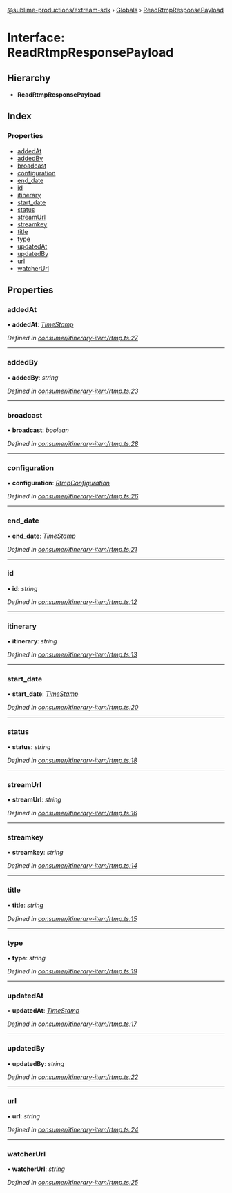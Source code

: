 [@sublime-productions/extream-sdk](../README.md) › [Globals](../globals.md) › [ReadRtmpResponsePayload](readrtmpresponsepayload.md)

# Interface: ReadRtmpResponsePayload

## Hierarchy

* **ReadRtmpResponsePayload**

## Index

### Properties

* [addedAt](readrtmpresponsepayload.md#addedat)
* [addedBy](readrtmpresponsepayload.md#addedby)
* [broadcast](readrtmpresponsepayload.md#broadcast)
* [configuration](readrtmpresponsepayload.md#configuration)
* [end_date](readrtmpresponsepayload.md#end_date)
* [id](readrtmpresponsepayload.md#id)
* [itinerary](readrtmpresponsepayload.md#itinerary)
* [start_date](readrtmpresponsepayload.md#start_date)
* [status](readrtmpresponsepayload.md#status)
* [streamUrl](readrtmpresponsepayload.md#streamurl)
* [streamkey](readrtmpresponsepayload.md#streamkey)
* [title](readrtmpresponsepayload.md#title)
* [type](readrtmpresponsepayload.md#type)
* [updatedAt](readrtmpresponsepayload.md#updatedat)
* [updatedBy](readrtmpresponsepayload.md#updatedby)
* [url](readrtmpresponsepayload.md#url)
* [watcherUrl](readrtmpresponsepayload.md#watcherurl)

## Properties

###  addedAt

• **addedAt**: *[TimeStamp](timestamp.md)*

*Defined in [consumer/itinerary-item/rtmp.ts:27](https://github.com/Extream-SaaS/ex-sdk/blob/ed34b16/src/consumer/itinerary-item/rtmp.ts#L27)*

___

###  addedBy

• **addedBy**: *string*

*Defined in [consumer/itinerary-item/rtmp.ts:23](https://github.com/Extream-SaaS/ex-sdk/blob/ed34b16/src/consumer/itinerary-item/rtmp.ts#L23)*

___

###  broadcast

• **broadcast**: *boolean*

*Defined in [consumer/itinerary-item/rtmp.ts:28](https://github.com/Extream-SaaS/ex-sdk/blob/ed34b16/src/consumer/itinerary-item/rtmp.ts#L28)*

___

###  configuration

• **configuration**: *[RtmpConfiguration](rtmpconfiguration.md)*

*Defined in [consumer/itinerary-item/rtmp.ts:26](https://github.com/Extream-SaaS/ex-sdk/blob/ed34b16/src/consumer/itinerary-item/rtmp.ts#L26)*

___

###  end_date

• **end_date**: *[TimeStamp](timestamp.md)*

*Defined in [consumer/itinerary-item/rtmp.ts:21](https://github.com/Extream-SaaS/ex-sdk/blob/ed34b16/src/consumer/itinerary-item/rtmp.ts#L21)*

___

###  id

• **id**: *string*

*Defined in [consumer/itinerary-item/rtmp.ts:12](https://github.com/Extream-SaaS/ex-sdk/blob/ed34b16/src/consumer/itinerary-item/rtmp.ts#L12)*

___

###  itinerary

• **itinerary**: *string*

*Defined in [consumer/itinerary-item/rtmp.ts:13](https://github.com/Extream-SaaS/ex-sdk/blob/ed34b16/src/consumer/itinerary-item/rtmp.ts#L13)*

___

###  start_date

• **start_date**: *[TimeStamp](timestamp.md)*

*Defined in [consumer/itinerary-item/rtmp.ts:20](https://github.com/Extream-SaaS/ex-sdk/blob/ed34b16/src/consumer/itinerary-item/rtmp.ts#L20)*

___

###  status

• **status**: *string*

*Defined in [consumer/itinerary-item/rtmp.ts:18](https://github.com/Extream-SaaS/ex-sdk/blob/ed34b16/src/consumer/itinerary-item/rtmp.ts#L18)*

___

###  streamUrl

• **streamUrl**: *string*

*Defined in [consumer/itinerary-item/rtmp.ts:16](https://github.com/Extream-SaaS/ex-sdk/blob/ed34b16/src/consumer/itinerary-item/rtmp.ts#L16)*

___

###  streamkey

• **streamkey**: *string*

*Defined in [consumer/itinerary-item/rtmp.ts:14](https://github.com/Extream-SaaS/ex-sdk/blob/ed34b16/src/consumer/itinerary-item/rtmp.ts#L14)*

___

###  title

• **title**: *string*

*Defined in [consumer/itinerary-item/rtmp.ts:15](https://github.com/Extream-SaaS/ex-sdk/blob/ed34b16/src/consumer/itinerary-item/rtmp.ts#L15)*

___

###  type

• **type**: *string*

*Defined in [consumer/itinerary-item/rtmp.ts:19](https://github.com/Extream-SaaS/ex-sdk/blob/ed34b16/src/consumer/itinerary-item/rtmp.ts#L19)*

___

###  updatedAt

• **updatedAt**: *[TimeStamp](timestamp.md)*

*Defined in [consumer/itinerary-item/rtmp.ts:17](https://github.com/Extream-SaaS/ex-sdk/blob/ed34b16/src/consumer/itinerary-item/rtmp.ts#L17)*

___

###  updatedBy

• **updatedBy**: *string*

*Defined in [consumer/itinerary-item/rtmp.ts:22](https://github.com/Extream-SaaS/ex-sdk/blob/ed34b16/src/consumer/itinerary-item/rtmp.ts#L22)*

___

###  url

• **url**: *string*

*Defined in [consumer/itinerary-item/rtmp.ts:24](https://github.com/Extream-SaaS/ex-sdk/blob/ed34b16/src/consumer/itinerary-item/rtmp.ts#L24)*

___

###  watcherUrl

• **watcherUrl**: *string*

*Defined in [consumer/itinerary-item/rtmp.ts:25](https://github.com/Extream-SaaS/ex-sdk/blob/ed34b16/src/consumer/itinerary-item/rtmp.ts#L25)*
